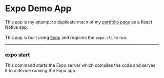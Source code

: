 # Expo Demo App

This app is my attempt to duplicate much of my 
[portfolio page](https://dan-mba.github.io)
 as a React Native app.
<br/><br/>
This app is built using 
[Expo](https://expo.io)
 and requires the `expo-cli` to run.

---

### expo start

This command starts the Expo server which compiles the code and 
serves it to a device running the Expo app.
